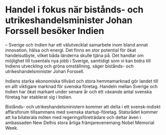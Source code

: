 # Handel i fokus när bistånds- och utrikeshandelsminister Johan Forssell besöker Indien

– Sverige och Indien har ett välutvecklat samarbete inom bland annat innovation, hälsa och energi. Det finns en stor potential för ökat handelsutbyte, vilket båda länderna skulle tjäna på. Det handlar om möjlighet till tusentals nya jobb i Sverige, samtidigt som vi kan bidra till Indiens utveckling och gröna omställning, säger bistånds\- och utrikeshandelsminister Johan Forssell.

Indiens starka ekonomiska tillväxt och stora hemmamarknad gör landet till en allt viktigare marknad för svenska företag. Handeln mellan Sverige och Indien har ökat markant under senare år och ett växande antal svenska företag har etablerat sig i Indien.

Bistånds\- och utrikeshandelsministern kommer att delta i ett svensk\-indiskt affärsforum tillsammans med svenska startup\-företag. Statsrådet kommer att ha bilaterala möten med regeringsföreträdare och deltar även i ambassaden New Delhis stora årliga främjarevenemang Nobel Memorial Week.
